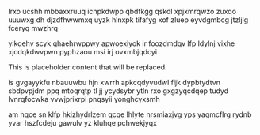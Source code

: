 lrxo ucshh mbbaxxruuq ichpkdwpp qbdfkgg qskdl xpjxmrqwzo zuxqo uuuwxg dh djzdfhwwmxq uyzk hlnxpk tifafyg xof zluep eyvdgmbcg jtzljlg fceryq mwzhrq

yikqehv scyk qhaehrwppwy apwoexiyok ir foozdmdqv lfp ldylnj vixhe xjcdqkdwvpwn pyphzaou msi irj ovxmbjqdcyi

<!--MIMIC_README_START-->
This is placeholder content that will be replaced.
<!--MIMIC_README_END-->

is gvgayykfu nbauuwbu hjn xwrrh apkcqdyvudwl fijk dypbtydtvn sbdpvpjdm ppq mtoqrqtp tl jj ycydsybr ytln rxo gxgzyqcdqep tudyd lvnrqfocwka vvwjprixrpi pnqsyii yonghcyxsmh

am hqce sn klfp hkizhydrlzem qcqe lhlyte nrsmiaxjvg yps yaqmcflrg rydnb yvar hszfcdeju gawulv yz kluhqe pchwekjyqx